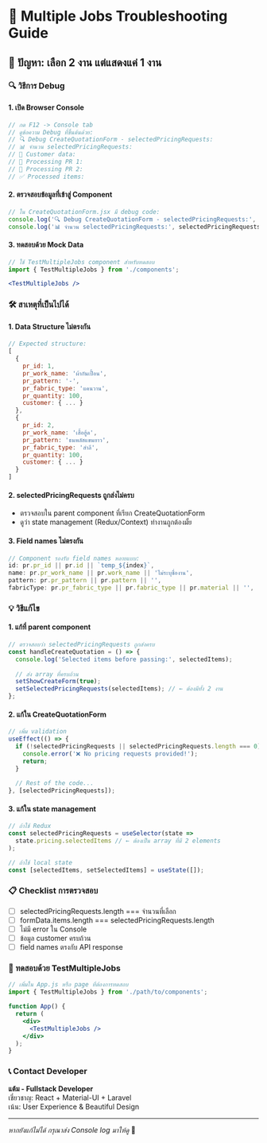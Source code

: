 # 🔧 Multiple Jobs Troubleshooting Guide

## 🚨 ปัญหา: เลือก 2 งาน แต่แสดงแค่ 1 งาน

### 🔍 วิธีการ Debug

#### 1. เปิด Browser Console
```javascript
// กด F12 -> Console tab
// ดูข้อความ Debug ที่ขึ้นต้นด้วย:
// 🔍 Debug CreateQuotationForm - selectedPricingRequests:
// 📊 จำนวน selectedPricingRequests:
// 👤 Customer data:
// 📝 Processing PR 1:
// 📝 Processing PR 2:
// ✅ Processed items:
```

#### 2. ตรวจสอบข้อมูลที่เข้าสู่ Component
```javascript
// ใน CreateQuotationForm.jsx มี debug code:
console.log('🔍 Debug CreateQuotationForm - selectedPricingRequests:', selectedPricingRequests);
console.log('📊 จำนวน selectedPricingRequests:', selectedPricingRequests.length);
```

#### 3. ทดสอบด้วย Mock Data
```jsx
// ใช้ TestMultipleJobs component สำหรับทดสอบ
import { TestMultipleJobs } from './components';

<TestMultipleJobs />
```

### 🛠️ สาเหตุที่เป็นไปได้

#### 1. **Data Structure ไม่ตรงกัน**
```javascript
// Expected structure:
[
  {
    pr_id: 1,
    pr_work_name: 'ผ้ากันเปื้อน',
    pr_pattern: '-',
    pr_fabric_type: 'แคนวาน',
    pr_quantity: 100,
    customer: { ... }
  },
  {
    pr_id: 2,
    pr_work_name: 'เสื้อฮู้ด',
    pr_pattern: 'ธนพลัสแขนยาว',
    pr_fabric_type: 'สำลี',
    pr_quantity: 100,
    customer: { ... }
  }
]
```

#### 2. **selectedPricingRequests ถูกส่งไม่ครบ**
- ตรวจสอบใน parent component ที่เรียก CreateQuotationForm
- ดูว่า state management (Redux/Context) ทำงานถูกต้องมั้ย

#### 3. **Field names ไม่ตรงกัน**
```javascript
// Component รองรับ field names หลายแบบ:
id: pr.pr_id || pr.id || `temp_${index}`,
name: pr.pr_work_name || pr.work_name || 'ไม่ระบุชื่องาน',
pattern: pr.pr_pattern || pr.pattern || '',
fabricType: pr.pr_fabric_type || pr.fabric_type || pr.material || '',
```

### 💡 วิธีแก้ไข

#### 1. **แก้ที่ parent component**
```jsx
// ตรวจสอบว่า selectedPricingRequests ถูกส่งครบ
const handleCreateQuotation = () => {
  console.log('Selected items before passing:', selectedItems);
  
  // ส่ง array ที่ครบถ้วน
  setShowCreateForm(true);
  setSelectedPricingRequests(selectedItems); // ← ต้องมีทั้ง 2 งาน
};
```

#### 2. **แก้ใน CreateQuotationForm**
```jsx
// เพิ่ม validation
useEffect(() => {
  if (!selectedPricingRequests || selectedPricingRequests.length === 0) {
    console.error('❌ No pricing requests provided!');
    return;
  }
  
  // Rest of the code...
}, [selectedPricingRequests]);
```

#### 3. **แก้ใน state management**
```javascript
// ถ้าใช้ Redux
const selectedPricingRequests = useSelector(state => 
  state.pricing.selectedItems // ← ต้องเป็น array ที่มี 2 elements
);

// ถ้าใช้ local state
const [selectedItems, setSelectedItems] = useState([]);
```

### 📋 Checklist การตรวจสอบ

- [ ] selectedPricingRequests.length === จำนวนที่เลือก
- [ ] formData.items.length === selectedPricingRequests.length  
- [ ] ไม่มี error ใน Console
- [ ] ข้อมูล customer ครบถ้วน
- [ ] field names ตรงกับ API response

### 🧪 ทดสอบด้วย TestMultipleJobs

```jsx
// เพิ่มใน App.js หรือ page ที่ต้องการทดสอบ
import { TestMultipleJobs } from './path/to/components';

function App() {
  return (
    <div>
      <TestMultipleJobs />
    </div>
  );
}
```

### 📞 Contact Developer

**แต้ม - Fullstack Developer**  
เชี่ยวชาญ: React + Material-UI + Laravel  
เน้น: User Experience & Beautiful Design  

---

*หากยังแก้ไม่ได้ กรุณาส่ง Console log มาให้ดู* 🙏
